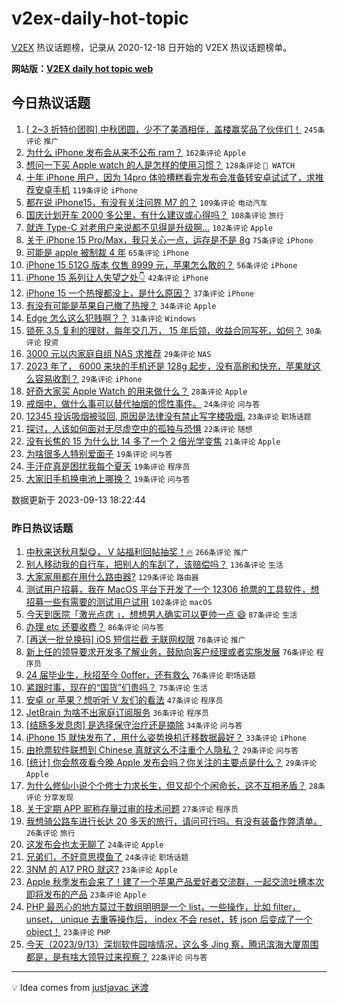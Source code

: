 # v2ex-daily-hot-topic

[V2EX](https://www.v2ex.com/) 热议话题榜，记录从 2020-12-18 日开始的 V2EX 热议话题榜单。

**网站版：[V2EX daily hot topic web](https://boojack.github.io/v2ex-daily-hot-topic-web/)**

## 今日热议话题

<!-- TODAY BEGIN -->

1. [[ 2~3 折特价团购] 中秋团圆，少不了美酒相伴，盖楼赢奖品了伙伴们！](https://www.v2ex.com/t/973262) `245条评论` `推广`
1. [为什么 iPhone 发布会从来不公布 ram？](https://www.v2ex.com/t/973242) `162条评论` `Apple`
1. [想问一下买 Apple watch 的人是怎样的使用习惯？](https://www.v2ex.com/t/973214) `128条评论` ` WATCH`
1. [十年 iPhone 用户，因为 14pro 体验槽糕看完发布会准备转安卓试试了，求推荐安卓手机](https://www.v2ex.com/t/973410) `119条评论` `iPhone`
1. [都在说 iPhone15，有没有关注问界 M7 的？](https://www.v2ex.com/t/973334) `109条评论` `电动汽车`
1. [国庆计划开车 2000 多公里，有什么建议或心得吗？](https://www.v2ex.com/t/973375) `108条评论` `旅行`
1. [就连 Type-C 对老用户来说都不见得是升级啊...](https://www.v2ex.com/t/973294) `102条评论` `Apple`
1. [关于 iPhone 15 Pro/Max，我只关心一点，运存是不是 8g](https://www.v2ex.com/t/973212) `75条评论` `iPhone`
1. [可能是 apple 被制裁 4 年](https://www.v2ex.com/t/973335) `65条评论` `iPhone`
1. [iPhone 15 512G 版本 仅售 8999 元，苹果怎么敢的？](https://www.v2ex.com/t/973284) `56条评论` `iPhone`
1. [iPhone 15 系列让人失望之处👇](https://www.v2ex.com/t/973278) `42条评论` `iPhone`
1. [iPhone 15 一个热搜都没上，是什么原因？](https://www.v2ex.com/t/973391) `37条评论` `iPhone`
1. [有没有可能是苹果自己撤了热搜？](https://www.v2ex.com/t/973269) `34条评论` `Apple`
1. [Edge 怎么这么犯贱啊？？](https://www.v2ex.com/t/973523) `31条评论` `Windows`
1. [锁死 3.5 复利的理财，每年交几万， 15 年后领，收益合同写死，如何？](https://www.v2ex.com/t/973373) `30条评论` `投资`
1. [3000 元以内家庭自组 NAS 求推荐](https://www.v2ex.com/t/973414) `29条评论` `NAS`
1. [2023 年了， 6000 来块的手机还是 128g 起步，没有高刷和快充，苹果就这么容易收割？](https://www.v2ex.com/t/973254) `29条评论` `iPhone`
1. [好奇大家买 Apple Watch 的用来做什么？](https://www.v2ex.com/t/973393) `28条评论` `Apple`
1. [戒烟中，做什么事可以替代抽烟的惯性事件。](https://www.v2ex.com/t/973392) `24条评论` `问与答`
1. [12345 投诉吸烟被驳回, 原因是法律没有禁止写字楼吸烟.](https://www.v2ex.com/t/973263) `23条评论` `职场话题`
1. [探讨，人该如何面对无尽虚空中的孤独与恐惧](https://www.v2ex.com/t/973303) `22条评论` `随想`
1. [没有长焦的 15 为什么比 14 多了一个 2 倍光学变焦](https://www.v2ex.com/t/973332) `21条评论` `Apple`
1. [为啥很多人特别爱面子](https://www.v2ex.com/t/973471) `19条评论` `问与答`
1. [手汗症真是困扰我每个夏天](https://www.v2ex.com/t/973453) `19条评论` `程序员`
1. [大家旧手机换电池上哪换？](https://www.v2ex.com/t/973356) `19条评论` `问与答`

数据更新于 2023-09-13 18:22:44

<!-- TODAY END -->

### 昨日热议话题

<!-- YESTERDAY BEGIN -->

1. [中秋来送秋月梨😋， V 站福利回帖抽奖！🔥](https://www.v2ex.com/t/972945) `266条评论` `推广`
1. [别人移动我的自行车，把别人的车刮了，该赔偿吗？](https://www.v2ex.com/t/972977) `136条评论` `生活`
1. [大家家用都在用什么路由器?](https://www.v2ex.com/t/972992) `129条评论` `路由器`
1. [测试用户招募，我在 MacOS 平台下开发了一个 12306 抢票的工具软件，想招募一些有需要的测试用户试用](https://www.v2ex.com/t/972941) `102条评论` `macOS`
1. [今天到医院「激光点痣 」，想想男人确实可以更帅一点 😄](https://www.v2ex.com/t/972916) `87条评论` `生活`
1. [办理 etc 还要收费？](https://www.v2ex.com/t/972910) `86条评论` `问与答`
1. [[再送一批兑换码] iOS 短信拦截 无联网权限](https://www.v2ex.com/t/972892) `78条评论` `推广`
1. [新上任的领导要求开发多了解业务，鼓励向客户经理或者实施发展](https://www.v2ex.com/t/972956) `76条评论` `程序员`
1. [24 届毕业生，秋招至今 0offer，还有救么](https://www.v2ex.com/t/972895) `76条评论` `职场话题`
1. [紧跟时事，现在的“国货”们贵吗？](https://www.v2ex.com/t/972931) `75条评论` `生活`
1. [安卓 or 苹果？想听听 V 友们的看法](https://www.v2ex.com/t/973118) `47条评论` `程序员`
1. [JetBrain 为啥不出家庭订阅服务](https://www.v2ex.com/t/973019) `36条评论` `程序员`
1. [[结肠多发息肉] 是选择保守治疗还是摘除](https://www.v2ex.com/t/972902) `34条评论` `问与答`
1. [iPhone 15 就快发布了，用什么姿势换机迁移数据最好？](https://www.v2ex.com/t/973132) `33条评论` `iPhone`
1. [由抢票软件联想到 Chinese 真就这么不注重个人隐私？](https://www.v2ex.com/t/973108) `29条评论` `问与答`
1. [[统计] 你会熬夜看今晚 Apple 发布会吗？你关注的主要点是什么？](https://www.v2ex.com/t/973078) `29条评论` `Apple`
1. [为什么修仙小说个个修士力求长生，但又却个个闲命长，这不互相矛盾？](https://www.v2ex.com/t/972938) `28条评论` `分享发现`
1. [关于定期 APP 昵称存量过审的技术问题](https://www.v2ex.com/t/973111) `27条评论` `程序员`
1. [我想骑公路车进行长达 20 多天的旅行，请问可行吗。有没有装备作弊清单。](https://www.v2ex.com/t/973069) `26条评论` `旅行`
1. [这发布会也太无聊了](https://www.v2ex.com/t/973182) `24条评论` `Apple`
1. [兄弟们，不好意思摸鱼了](https://www.v2ex.com/t/972942) `24条评论` `职场话题`
1. [3NM 的 A17 PRO 就这?](https://www.v2ex.com/t/973183) `23条评论` `Apple`
1. [Apple 秋季发布会来了！建了一个苹果产品爱好者交流群，一起交流吐槽本次即将发布的产品](https://www.v2ex.com/t/973067) `23条评论` `Apple`
1. [PHP 最恶心的地方莫过于数组明明是一个 list，一些操作，比如 filter， unset， unique 去重等操作后， index 不会 reset，转 json 后变成了一个 object！](https://www.v2ex.com/t/973000) `23条评论` `PHP`
1. [今天（2023/9/13）深圳软件园啥情况，这么多 Jing 察，腾讯滨海大厦周围都是，是有啥大领导过来视察？](https://www.v2ex.com/t/972915) `22条评论` `问与答`

<!-- YESTERDAY END -->

---

💡 Idea comes from [justjavac 迷渡](https://github.com/justjavac/)

